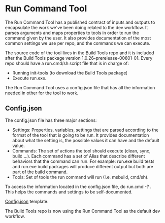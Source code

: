 Run Command Tool
===========================
The Run Command Tool has a published contract of inputs and outputs to encapsulate the work we've been doing related to the dev workflow. It parses arguments and maps properties to tools in order to run the command given by the user. It also provides documentation of the most common settings we use per repo, and the commands we can execute.

The source code of the tool lives in the Build Tools repo and it is included after the Build Tools package version 1.0.26-prerelease-00601-01. 
Every repo should have a run.cmd/sh script file that is in charge of:
- Running init-tools (to download the Build Tools package) 
- Execute run.exe.

The Run Command Tool uses a config.json file that has all the information needed in other for the tool to work.

Config.json
---------------------------
The config.json file has three major sections:
- Settings: Properties, variables, settings that are parsed according to the format of the tool that is going to be run. It provides documentation about what the setting is, the possible values it can have and the default value.
- Commands: The set of actions the tool should execute (clean, sync, build …). Each command has a set of Alias that describe different behaviors that the command can run. For example: run.exe build tests and run.exe build packages will produce different output but both are part of the build command.
- Tools: Set of tools the run command will run (I.e. msbuild, cmd/sh). 

To access the information located in the config.json file, do run.cmd -? . This helps the commands and settings to be self-documented.

[Config.json](/configTemplate.json) template.


The Build Tools repo is now using the Run Command Tool as the default dev workflow.
